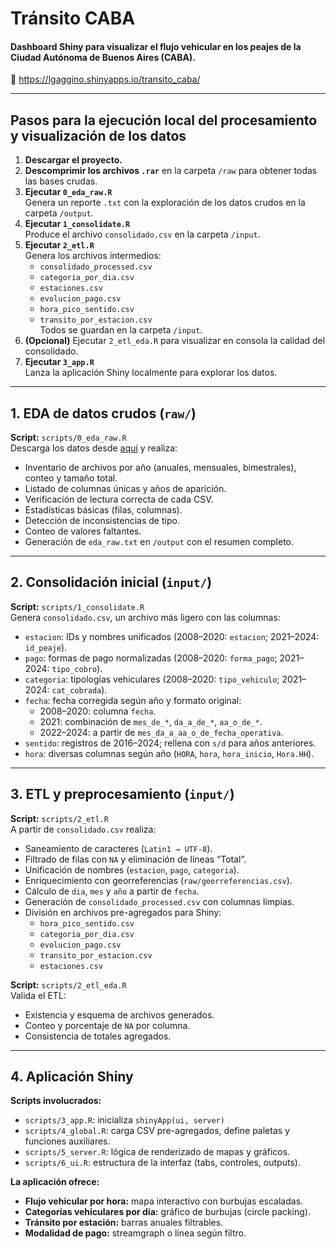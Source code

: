 # Tránsito CABA

#### Dashboard Shiny para visualizar el flujo vehicular en los peajes de la Ciudad Autónoma de Buenos Aires (CABA).  
🔗 https://lgaggino.shinyapps.io/transito_caba/

---

## Pasos para la ejecución local del procesamiento y visualización de los datos

1. **Descargar el proyecto.**
2. **Descomprimir los archivos `.rar`** en la carpeta `/raw` para obtener todas las bases crudas.
3. **Ejecutar `0_eda_raw.R`**  
   Genera un reporte `.txt` con la exploración de los datos crudos en la carpeta `/output`.
4. **Ejecutar `1_consolidate.R`**  
   Produce el archivo `consolidado.csv` en la carpeta `/input`.
5. **Ejecutar `2_etl.R`**  
   Genera los archivos intermedios:
   - `consolidado_processed.csv`
   - `categoria_por_dia.csv`
   - `estaciones.csv`
   - `evolucion_pago.csv`
   - `hora_pico_sentido.csv`
   - `transito_por_estacion.csv`  
   Todos se guardan en la carpeta `/input`.
6. **(Opcional)** Ejecutar `2_etl_eda.R` para visualizar en consola la calidad del consolidado.
7. **Ejecutar `3_app.R`**  
   Lanza la aplicación Shiny localmente para explorar los datos.

---

## 1. EDA de datos crudos (`raw/`)

**Script:** `scripts/0_eda_raw.R`  
Descarga los datos desde [aquí]([https://data.buenosaires.gob.ar/dataset/flujo-vehicular-por-unidades-de-peaje-ausa]) y realiza:

- Inventario de archivos por año (anuales, mensuales, bimestrales), conteo y tamaño total.
- Listado de columnas únicas y años de aparición.
- Verificación de lectura correcta de cada CSV.
- Estadísticas básicas (filas, columnas).
- Detección de inconsistencias de tipo.
- Conteo de valores faltantes.
- Generación de `eda_raw.txt` en `/output` con el resumen completo.

---

## 2. Consolidación inicial (`input/`)

**Script:** `scripts/1_consolidate.R`  
Genera `consolidado.csv`, un archivo más ligero con las columnas:

- `estacion`: IDs y nombres unificados (2008–2020: `estacion`; 2021–2024: `id_peaje`).
- `pago`: formas de pago normalizadas (2008–2020: `forma_pago`; 2021–2024: `tipo_cobro`).
- `categoria`: tipologías vehiculares (2008–2020: `tipo_vehiculo`; 2021–2024: `cat_cobrada`).
- `fecha`: fecha corregida según año y formato original:
  - 2008–2020: columna `fecha`.
  - 2021: combinación de `mes_de_*`, `da_a_de_*`, `aa_o_de_*`.
  - 2022–2024: a partir de `mes_da_a_aa_o_de_fecha_operativa`.
- `sentido`: registros de 2016–2024; rellena con `s/d` para años anteriores.
- `hora`: diversas columnas según año (`HORA`, `hora`, `hora_inicio`, `Hora.HH`).

---

## 3. ETL y preprocesamiento (`input/`)

**Script:** `scripts/2_etl.R`  
A partir de `consolidado.csv` realiza:

- Saneamiento de caracteres (`Latin1 → UTF-8`).
- Filtrado de filas con `NA` y eliminación de líneas “Total”.
- Unificación de nombres (`estacion`, `pago`, `categoria`).
- Enriquecimiento con georreferencias (`raw/georreferencias.csv`).
- Cálculo de `dia`, `mes` y `año` a partir de `fecha`.
- Generación de `consolidado_processed.csv` con columnas limpias.
- División en archivos pre-agregados para Shiny:
  - `hora_pico_sentido.csv`
  - `categoria_por_dia.csv`
  - `evolucion_pago.csv`
  - `transito_por_estacion.csv`
  - `estaciones.csv`

**Script:** `scripts/2_etl_eda.R`  
Valida el ETL:

- Existencia y esquema de archivos generados.
- Conteo y porcentaje de `NA` por columna.
- Consistencia de totales agregados.

---

## 4. Aplicación Shiny

**Scripts involucrados:**

- `scripts/3_app.R`: inicializa `shinyApp(ui, server)`
- `scripts/4_global.R`: carga CSV pre-agregados, define paletas y funciones auxiliares.
- `scripts/5_server.R`: lógica de renderizado de mapas y gráficos.
- `scripts/6_ui.R`: estructura de la interfaz (tabs, controles, outputs).

**La aplicación ofrece:**

- **Flujo vehicular por hora:** mapa interactivo con burbujas escaladas.
- **Categorías vehiculares por día:** gráfico de burbujas (circle packing).
- **Tránsito por estación:** barras anuales filtrables.
- **Modalidad de pago:** streamgraph o línea según filtro.
